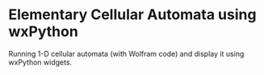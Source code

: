 # Elementary Cellular Automata using wxPython
 Running 1-D cellular automata (with Wolfram code) and display it using wxPython widgets.
